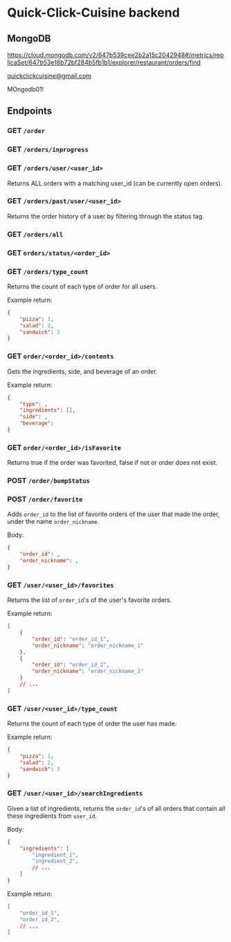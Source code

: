 # Quick-Click-Cuisine backend

## MongoDB

https://cloud.mongodb.com/v2/647b539cee2b2a15c2042948#/metrics/replicaSet/647b53e18b72bf284b5fb1b1/explorer/restaurant/orders/find

quickclickcuisine@gmail.com

MOngodb01!

## Endpoints

### GET `/order`

### GET `/orders/inprogress`

### GET `/orders/user/<user_id>`

Returns ALL orders with a matching user_id (can be currently open orders).

### GET `/orders/past/user/<user_id>`

Returns the order history of a user by filtering through the status tag.

### GET `/orders/all`

### GET `orders/status/<order_id>`

### GET `/orders/type_count`

Returns the count of each type of order for all users.

Example return:
```json
{
    "pizza": 1,
    "salad": 2,
    "sandwich": 3
}
```

### GET `order/<order_id>/contents`

Gets the ingredients, side, and beverage of an order.

Example return:
```json
{
    "type": ,
    "ingredients": [],
    "side": ,
    "beverage": 
}
```
### GET `order/<order_id>/isFavorite`

Returns true if the order was favorited, false if not or order does not exist.

### POST `/order/bumpStatus`

### POST `/order/favorite`

Adds `order_id` to the list of favorite orders of the user that made the order, under the name `order_nickname`.

Body:
```json
{
    "order_id": ,
    "order_nickname": ,
}
```

### GET `/user/<user_id>/favorites`

Returns the list of `order_id`'s of the user's favorite orders.

Example return:
```json
[
    {
        "order_id": "order_id_1",
        "order_nickname": "order_nickname_1"
    },
    {
        "order_id": "order_id_2",
        "order_nickname": "order_nickname_2"
    }
    // ...
]
```

### GET `/user/<user_id>/type_count`

Returns the count of each type of order the user has made.

Example return:
```json
{
    "pizza": 1,
    "salad": 2,
    "sandwich": 3 
}
```

### GET `/user/<user_id>/searchIngredients`

Given a list of ingredients, returns the `order_id`'s of all orders that contain all these ingredients from `user_id`.

Body:
```json
{
    "ingredients": [
        "ingredient_1",
        "ingredient_2",
        // ...
    ]
}
```

Example return:
```json
[
    "order_id_1",
    "order_id_2",
    // ...
]
```
